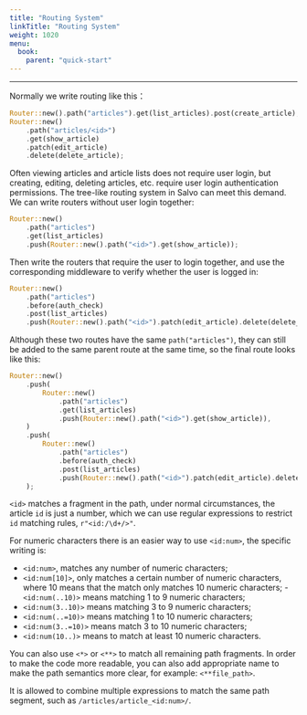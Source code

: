 ```yaml
---
title: "Routing System"
linkTitle: "Routing System"
weight: 1020
menu:
  book:
    parent: "quick-start"
---
```

---

Normally we write routing like this：

```rust
Router::new().path("articles").get(list_articles).post(create_article);
Router::new()
    .path("articles/<id>")
    .get(show_article)
    .patch(edit_article)
    .delete(delete_article);
```

Often viewing articles and article lists does not require user login, but creating, editing, deleting articles, etc. require user login authentication permissions. The tree-like routing system in Salvo can meet this demand. We can write routers without user login together: 

```rust
Router::new()
    .path("articles")
    .get(list_articles)
    .push(Router::new().path("<id>").get(show_article));
```

Then write the routers that require the user to login together, and use the corresponding middleware to verify whether the user is logged in: 
```rust
Router::new()
    .path("articles")
    .before(auth_check)
    .post(list_articles)
    .push(Router::new().path("<id>").patch(edit_article).delete(delete_article));
```

Although these two routes have the same ```path("articles")```, they can still be added to the same parent route at the same time, so the final route looks like this: 

```rust
Router::new()
    .push(
        Router::new()
            .path("articles")
            .get(list_articles)
            .push(Router::new().path("<id>").get(show_article)),
    )
    .push(
        Router::new()
            .path("articles")
            .before(auth_check)
            .post(list_articles)
            .push(Router::new().path("<id>").patch(edit_article).delete(delete_article)),
    );
```

```<id>``` matches a fragment in the path, under normal circumstances, the article ```id``` is just a number, which we can use regular expressions to restrict ```id``` matching rules, ```r"<id:/\d+/>"```.

For numeric characters there is an easier way to use ```<id:num>```, the specific writing is:
- ```<id:num>```, matches any number of numeric characters;
- ```<id:num[10]>```, only matches a certain number of numeric characters, where 10 means that the match only matches 10 numeric characters;
-```<id:num(..10)>``` means matching 1 to 9 numeric characters;
- ```<id:num(3..10)>``` means matching 3 to 9 numeric characters;
- ```<id:num(..=10)>``` means matching 1 to 10 numeric characters;
- ```<id:num(3..=10)>``` means match 3 to 10 numeric characters;
- ```<id:num(10..)>``` means to match at least 10 numeric characters.

You can also use ```<*>``` or ```<**>``` to match all remaining path fragments. In order to make the code more readable, you can also add appropriate name to make the path semantics more clear, for example: ```<**file_path>```.

It is allowed to combine multiple expressions to match the same path segment, such as ```/articles/article_<id:num>/```. 
